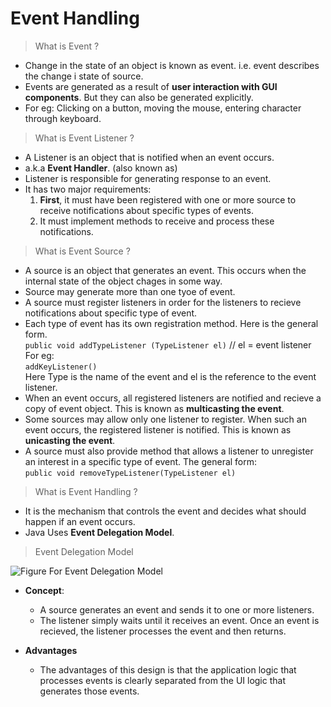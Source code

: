 # Event Handling

> What is Event ?

- Change in the state of an object is known as event. i.e. event describes the change i state of  source.
- Events are generated as a result of **user interaction with GUI components**. But they can also be generated explicitly.
- For eg:  Clicking on a button, moving the mouse, entering character through keyboard.

> What is Event Listener ?

- A Listener is an object that is notified when an event occurs.
- a.k.a **Event Handler**. (also known as)
- Listener is responsible for generating response to an event.
- It has two major requirements:
    1. **First**, it must have been registered with one or more source to receive notifications about specific types of events.
    2. It must implement methods to receive and process these notifications.
   
> What is Event Source ?
- A source is an object that generates an event. This occurs when the internal state of the object chages in some way.
- Source may generate more than one tyoe of event.
- A source must register listeners in order for the listeners to recieve notifications about specific type of event.
- Each type of event has its own registration method. Here is the general form.   
  ```public void addTypeListener (TypeListener el)``` // el = event listener   
  For eg:  
```addKeyListener()```  
    Here Type is the name of the event and el is the reference to the event listener.
- When an event occurs, all registered listeners are notified and recieve a copy of event object. This is known as **multicasting the event**.
- Some sources may allow only one listener to register. When such an event occurs, the registered listener is notified. This is known as **unicasting the event**.
- A source must also provide method that allows a listener to unregister an interest in a specific type of event. The general form:  
  ```public void removeTypeListener(TypeListener el)```
> What is Event Handling ?
- It is the mechanism that controls the event and decides what should happen if an event occurs.
- Java Uses **Event Delegation Model**.

> Event Delegation Model

![Figure For Event Delegation Model](http://www.lessons2all.com/java%20images/20.jpg)

- **Concept**:

   - A source generates an event and sends it to one or more listeners.
   -  The listener simply waits until it receives an event. Once an event is recieved, the listener processes the event and then returns.

- **Advantages**
    - The advantages of this design is that the application logic that processes events is clearly separated from the UI logic that generates those events.
